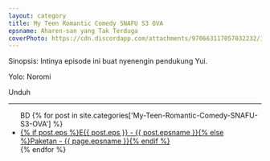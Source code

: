 ```yaml
---
layout: category
title: My Teen Romantic Comedy SNAFU S3 OVA
epsname: Aharen-san yang Tak Terduga
coverPhoto: https://cdn.discordapp.com/attachments/970663117057032232/1104839507859218432/mpv-shot0257.jpg
---
```


Sinopsis: Intinya episode ini buat nyenengin pendukung Yui.

Yolo: Noromi

Unduh

---
  <ul>
  BD
    {% for post in site.categories['My-Teen-Romantic-Comedy-SNAFU-S3-OVA'] %}
  <li><a class="white pinkhover" href="{{ site.baseurl }}{{ post.url }}">{% if post.eps %}E{{ post.eps }} - {{ post.epsname }}{% else %}Paketan - {{ page.epsname }}{% endif %}</a></li>
  {% endfor %}<br>
  </ul>